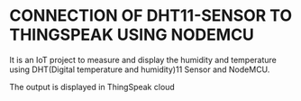 # CONNECTION OF DHT11-SENSOR TO THINGSPEAK USING NODEMCU
It is an IoT project to measure and display the humidity and temperature using DHT(Digital temperature and humidity)11 Sensor and NodeMCU.

The output is displayed in ThingSpeak cloud
